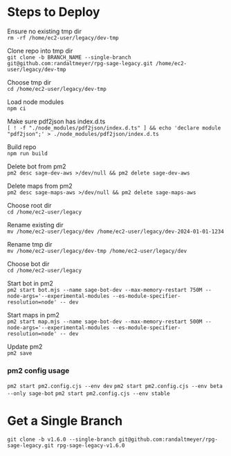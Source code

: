 # Steps to Deploy

Ensure no existing tmp dir
<br>
`rm -rf /home/ec2-user/legacy/dev-tmp`

Clone repo into tmp dir
<br>
`git clone -b BRANCH_NAME --single-branch git@github.com:randaltmeyer/rpg-sage-legacy.git /home/ec2-user/legacy/dev-tmp`

Choose tmp dir
<br>
`cd /home/ec2-user/legacy/dev-tmp`

Load node modules
<br>
`npm ci`

Make sure pdf2json has index.d.ts
<br>
`[ ! -f "./node_modules/pdf2json/index.d.ts" ] && echo 'declare module "pdf2json";' > ./node_modules/pdf2json/index.d.ts`

Build repo
<br>
`npm run build`

Delete bot from pm2
<br>
`pm2 desc sage-dev-aws >/dev/null && pm2 delete sage-dev-aws`

Delete maps from pm2
<br>
`pm2 desc sage-maps-aws >/dev/null && pm2 delete sage-maps-aws`

Choose root dir
<br>
`cd /home/ec2-user/legacy`

Rename existing dir
<br>
`mv /home/ec2-user/legacy/dev /home/ec2-user/legacy/dev-2024-01-01-1234`

Rename tmp dir
<br/>
`mv /home/ec2-user/legacy/dev-tmp /home/ec2-user/legacy/dev`

Choose bot dir
<br>
`cd /home/ec2-user/legacy`

Start bot in pm2
<br>
`pm2 start bot.mjs --name sage-bot-dev --max-memory-restart 750M --node-args='--experimental-modules --es-module-specifier-resolution=node' -- dev`

Start maps in pm2
<br>
`pm2 start map.mjs --name sage-bot-dev --max-memory-restart 500M --node-args='--experimental-modules --es-module-specifier-resolution=node' -- dev`

Update pm2
<br>
`pm2 save`

### pm2 config usage
`pm2 start pm2.config.cjs --env dev`
`pm2 start pm2.config.cjs --env beta --only sage-bot`
`pm2 start pm2.config.cjs --env stable`

# Get a Single Branch
`git clone -b v1.6.0 --single-branch git@github.com:randaltmeyer/rpg-sage-legacy.git rpg-sage-legacy-v1.6.0`
